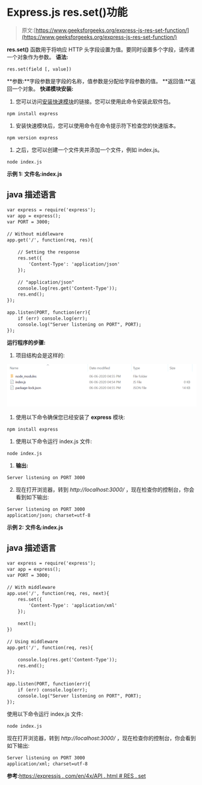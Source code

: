 # Express.js res.set()功能

> 原文:[https://www.geeksforgeeks.org/express-js-res-set-function/](https://www.geeksforgeeks.org/express-js-res-set-function/)

**res.set()** 函数用于将响应 HTTP 头字段设置为值。要同时设置多个字段，请传递一个对象作为参数。
**语法:**

```
res.set(field [, value])
```

**参数:**字段参数是字段的名称，值参数是分配给字段参数的值。
**返回值:**返回一个对象。
**快递模块安装:**

1.  您可以访问[安装快速模块](https://www.npmjs.com/package/express)的链接。您可以使用此命令安装此软件包。

```
npm install express
```

1.  安装快速模块后，您可以使用命令在命令提示符下检查您的快速版本。

```
npm version express
```

1.  之后，您可以创建一个文件夹并添加一个文件，例如 index.js。

```
node index.js
```

**示例 1:** **文件名:index.js**

## java 描述语言

```
var express = require('express');
var app = express();
var PORT = 3000;

// Without middleware
app.get('/', function(req, res){

    // Setting the response
    res.set({
        'Content-Type': 'application/json'
    });

    // "application/json"
    console.log(res.get('Content-Type'));
    res.end();
});

app.listen(PORT, function(err){
    if (err) console.log(err);
    console.log("Server listening on PORT", PORT);
});
```

**运行程序的步骤:**

1.  项目结构会是这样的:

![](img/3209d9b4369c180282a34be8070d7d6e.png)

1.  使用以下命令确保您已经安装了 **express** 模块:

```
npm install express
```

1.  使用以下命令运行 index.js 文件:

```
node index.js
```

1.  **输出:**

```
Server listening on PORT 3000
```

2.  现在打开浏览器，转到 *http://localhost:3000/* ，现在检查你的控制台，你会看到如下输出:

```
Server listening on PORT 3000
application/json; charset=utf-8
```

**示例 2:** **文件名:index.js**

## java 描述语言

```
var express = require('express');
var app = express();
var PORT = 3000;

// With middleware
app.use('/', function(req, res, next){
    res.set({
        'Content-Type': 'application/xml'
    });

    next();
})

// Using middleware
app.get('/', function(req, res){

    console.log(res.get('Content-Type'));
    res.end();
});

app.listen(PORT, function(err){
    if (err) console.log(err);
    console.log("Server listening on PORT", PORT);
});
```

使用以下命令运行 index.js 文件:

```
node index.js
```

现在打开浏览器，转到 *http://localhost:3000/* ，现在检查你的控制台，你会看到如下输出:

```
Server listening on PORT 3000
application/xml; charset=utf-8
```

**参考:**[https://expressjs . com/en/4x/API . html # RES . set](https://expressjs.com/en/4x/api.html#res.set)